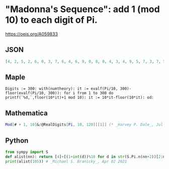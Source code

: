 # "Madonna's Sequence": add 1 \(mod 10\) to each digit of Pi\.
https://oeis.org/A059833
## JSON
```JSON
[4, 2, 5, 2, 6, 0, 3, 7, 6, 4, 6, 9, 0, 8, 0, 4, 3, 4, 9, 5, 7, 3, 7, 5, 4, 4, 9, 4, 3, 8, 0, 6, 1, 3, 9, 9, 5, 2, 0, 8, 2, 7, 0, 4, 0, 0, 4, 8, 6, 2, 1, 6, 9, 3, 1, 0, 8, 5, 0, 5, 5, 6, 0, 3, 4, 1, 8, 9, 2, 7, 5, 1, 7, 3, 9, 7, 3, 1, 9, 0, 0, 9, 7, 3, 9, 1, 4, 5, 9, 3, 6, 4, 5, 3, 2, 2, 8, 1, 7, 8, 0, 9, 3, 2, 5]
```
## Maple
```Maple
Digits := 300: with(numtheory): it := evalf(Pi/10, 300)-floor(evalf(Pi/10, 300)): for i from 1 to 300 do printf(`%d,`,floor(10*it)+1 mod 10): it := 10*it-floor(10*it): od:
```
## Mathematica
```Mathematica
Mod[# + 1, 10]&/@RealDigits[Pi, 10, 120][[1]] (* _Harvey P. Dale_, Jul 19 2011 *)
```
## Python
```Python
from sympy import S
def alist(nn): return [4]+[(1+int(d))%10 for d in str(S.Pi.n(nn+2))[2:nn+1]]
print(alist(105)) # _Michael S. Branicky_, Apr 02 2021
```
